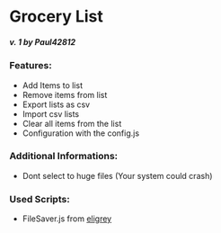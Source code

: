# Grocery List
##### v. 1 by Paul42812

### Features:
* Add Items to list 
* Remove items from list
* Export lists as csv
* Import csv lists
* Clear all items from the list
* Configuration with the config.js

### Additional Informations:
* Dont select to huge files (Your system could crash)

### Used Scripts:
* FileSaver.js from [eligrey](https://github.com/eligrey/FileSaver.js)
